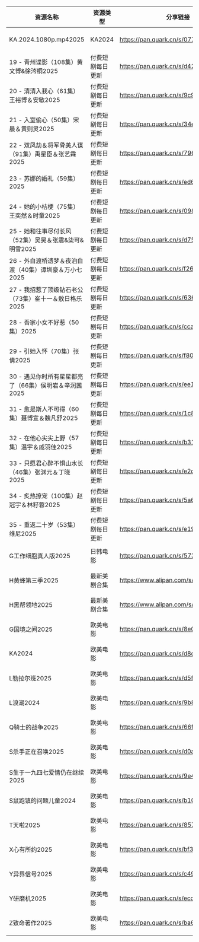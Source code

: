 | 资源名称                              | 资源类型     | 分享链接                                 | 发布时间                |
| --------------------------------- | -------- | ------------------------------------ | ------------------- |
| KA.2024.1080p.mp42025             | KA2024   | https://pan.quark.cn/s/0777ae64d0ee  | 2025-04-02 10:51:02 |
| 19 - 青州谍影（108集）黄文博&徐涔桐2025        | 付费短剧每日更新 | https://pan.quark.cn/s/d42ab15147fe  | 2025-04-02 15:29:05 |
| 20 - 清清入我心（61集）王裕博＆安敏2025         | 付费短剧每日更新 | https://pan.quark.cn/s/9c9a516939a7  | 2025-04-02 15:28:55 |
| 21 - 入室偷心（50集）宋晨＆黄则灵2025          | 付费短剧每日更新 | https://pan.quark.cn/s/34ecc60fa13d  | 2025-04-02 15:28:44 |
| 22 - 双凤劫＆将军骨美人谋（91集）禹星臣＆张艺霖2025   | 付费短剧每日更新 | https://pan.quark.cn/s/7968490ef2ec  | 2025-04-02 15:28:36 |
| 23 - 苏娜的婚礼（59集）2025               | 付费短剧每日更新 | https://pan.quark.cn/s/ed61a4b5ef10  | 2025-04-02 15:28:16 |
| 24 - 她的小桔梗（75集）王奕然＆时童2025         | 付费短剧每日更新 | https://pan.quark.cn/s/098c1ac11f63  | 2025-04-02 15:28:02 |
| 25 - 她和往事尽付长风（52集）吴昊＆张震&柒可&明雪2025 | 付费短剧每日更新 | https://pan.quark.cn/s/d750588fe0dc  | 2025-04-02 15:27:54 |
| 26 - 外白渡桥遗梦＆夜泊白渡（40集）谭圳豪＆万小七2025  | 付费短剧每日更新 | https://pan.quark.cn/s/f265b7d14a87  | 2025-04-02 15:27:47 |
| 27 - 我招惹了顶级钻石老公（73集）崔十一＆敖日格乐2025  | 付费短剧每日更新 | https://pan.quark.cn/s/636142459d72  | 2025-04-02 15:27:38 |
| 28 - 吾家小女不好惹（50集）2025             | 付费短剧每日更新 | https://pan.quark.cn/s/ccaa7a6b883d  | 2025-04-02 15:27:27 |
| 29 - 引她入怀（70集）张倩2025              | 付费短剧每日更新 | https://pan.quark.cn/s/f800a7f3f3da  | 2025-04-02 15:27:14 |
| 30 - 遇见你时所有星星都亮了（66集）侯明岩＆辛润茜2025  | 付费短剧每日更新 | https://pan.quark.cn/s/ee1ee89d1345  | 2025-04-02 15:27:01 |
| 31 - 愈是斯人不可得（60集）聂博宣＆魏凡舒2025      | 付费短剧每日更新 | https://pan.quark.cn/s/1c8280695c52  | 2025-04-02 15:26:46 |
| 32 - 在他心尖尖上野（57集）温宇＆戚羽佳2025       | 付费短剧每日更新 | https://pan.quark.cn/s/b31b2960afb9  | 2025-04-02 15:26:35 |
| 33 - 只愿君心醉不惧山水长（46集）张渊元＆丁晓2025    | 付费短剧每日更新 | https://pan.quark.cn/s/e2d6e7e186e6  | 2025-04-02 15:26:25 |
| 34 - 炙热撩宠（100集）赵冠宇＆林籽蓉2025        | 付费短剧每日更新 | https://pan.quark.cn/s/5a6a44bd5536  | 2025-04-02 15:26:13 |
| 35 - 重返二十岁（53集）维尼2025             | 付费短剧每日更新 | https://pan.quark.cn/s/e192049da877  | 2025-04-02 15:26:04 |
| G工作细胞真人版2025                      | 日韩电影     | https://pan.quark.cn/s/573733f81c1a  | 2025-04-02 10:52:36 |
| H黄蜂第三季2025                        | 最新美剧合集   | https://www.alipan.com/s/MQYPvhGcy3v | 2025-04-02 10:54:09 |
| H黑帮领地2025                         | 最新美剧合集   | https://www.alipan.com/s/rbw2ij8tbyd | 2025-04-02 10:54:11 |
| G国境之间2025                         | 欧美电影     | https://pan.quark.cn/s/8e00a37daf73  | 2025-04-02 10:46:04 |
| KA2024                            | 欧美电影     | https://pan.quark.cn/s/d8c9bee8c943  | 2025-04-02 10:52:05 |
| L勒拉尔班2025                         | 欧美电影     | https://pan.quark.cn/s/d5f57b4b1deb  | 2025-04-02 10:48:04 |
| L浪潮2024                           | 欧美电影     | https://pan.quark.cn/s/9b8d94622e77  | 2025-04-02 10:50:06 |
| Q骑士的战争2025                        | 欧美电影     | https://pan.quark.cn/s/66f23b909664  | 2025-04-02 10:52:16 |
| S杀手正在召唤2025                       | 欧美电影     | https://pan.quark.cn/s/d0ac9f1f0ff5  | 2025-04-02 10:50:25 |
| S生于一九四七爱情仍在继续2025                 | 欧美电影     | https://pan.quark.cn/s/9e45d2eb6306  | 2025-04-02 10:48:34 |
| S鼠跑镇的问题儿童2024                     | 欧美电影     | https://pan.quark.cn/s/b10a0a88a88a  | 2025-04-02 10:52:25 |
| T天啦2025                           | 欧美电影     | https://pan.quark.cn/s/85735788e945  | 2025-04-02 10:50:40 |
| X心有所约2025                         | 欧美电影     | https://pan.quark.cn/s/bf391c1c93fb  | 2025-04-02 10:50:54 |
| Y异界信号2025                         | 欧美电影     | https://pan.quark.cn/s/c490b7710902  | 2025-04-02 10:48:22 |
| Y研磨机2025                          | 欧美电影     | https://pan.quark.cn/s/ecd69173f47e  | 2025-04-02 10:48:13 |
| Z致命著作2025                         | 欧美电影     | https://pan.quark.cn/s/ba697e5dc280  | 2025-04-02 10:46:14 |
